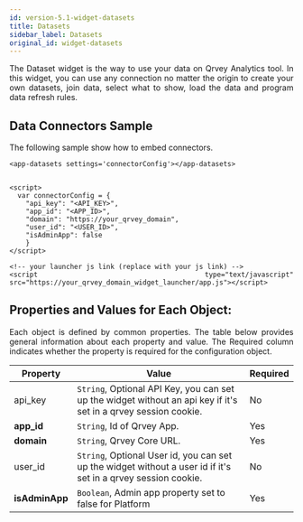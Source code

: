 ```yaml
---
id: version-5.1-widget-datasets
title: Datasets
sidebar_label: Datasets
original_id: widget-datasets
---
```


<div style="text-align: justify">

The Dataset widget is the way to use your data on Qrvey Analytics tool. In this widget, you can use any connection no matter the origin to create your own datasets, join data, select what to show, load the data and program data refresh rules.

## Data Connectors Sample
The following sample show how to embed connectors.

```
<app-datasets settings='connectorConfig'></app-datasets>


<script>
  var connectorConfig = {
    "api_key": "<API_KEY>",
    "app_id": "<APP_ID>",
    "domain": "https://your_qrvey_domain",
    "user_id": "<USER_ID>",
    "isAdminApp": false 
    }
</script>

<!-- your launcher js link (replace with your js link) -->
<script type="text/javascript" src="https://your_qrvey_domain_widget_launcher/app.js"></script>
```




## Properties and Values for Each Object:

Each object is defined by common properties. The table below provides general information about each property and value. The Required column indicates whether the property is required for the configuration object.

| **Property** | **Value** | **Required** |
| --- | --- | --- |
| api_key | `String`, Optional API Key, you can set up the widget without an api key if it&#39;s set in a qrvey session cookie. | No |
| **app_id** | `String`, Id of Qrvey App. | Yes |
| **domain** | `String`, Qrvey Core URL. | Yes |
| user_id | `String`, Optional User id, you can set up the widget without a user id if it&#39;s set in a qrvey session cookie. | No  |
| **isAdminApp** | `Boolean`, Admin app property set to false for Platform | Yes |
